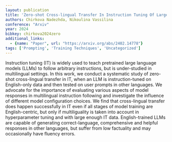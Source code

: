 ```yaml
---
layout: publication
title: 'Zero-shot Cross-lingual Transfer In Instruction Tuning Of Large Language Models'
authors: Chirkova Nadezhda, Nikoulina Vassilina
conference: "Arxiv"
year: 2024
bibkey: chirkova2024zero
additional_links:
  - {name: "Paper", url: "https://arxiv.org/abs/2402.14778"}
tags: ['Prompting', 'Training Techniques', 'Uncategorized']
---
```

Instruction tuning (IT) is widely used to teach pretrained large language
models (LLMs) to follow arbitrary instructions, but is under-studied in
multilingual settings. In this work, we conduct a systematic study of zero-shot
cross-lingual transfer in IT, when an LLM is instruction-tuned on English-only
data and then tested on user prompts in other languages. We advocate for the
importance of evaluating various aspects of model responses in multilingual
instruction following and investigate the influence of different model
configuration choices. We find that cross-lingual transfer does happen
successfully in IT even if all stages of model training are English-centric,
but only if multiliguality is taken into account in hyperparameter tuning and
with large enough IT data. English-trained LLMs are capable of generating
correct-language, comprehensive and helpful responses in other languages, but
suffer from low factuality and may occasionally have fluency errors.
